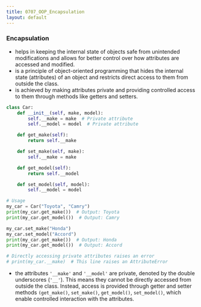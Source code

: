 ```yaml
---
title: 0707_OOP_Encapsulation
layout: default
---
```



### Encapsulation

- helps in keeping the internal state of objects safe from unintended modifications and allows for better control over how attributes are accessed and modified.
- is a principle of object-oriented programming that hides the internal state (attributes) of an object and restricts direct access to them from outside the class. 
- is achieved by making attributes private and providing controlled access to them through methods like getters and setters.

```python
class Car:
    def __init__(self, make, model):
        self.__make = make  # Private attribute
        self.__model = model  # Private attribute

    def get_make(self):
        return self.__make

    def set_make(self, make):
        self.__make = make

    def get_model(self):
        return self.__model

    def set_model(self, model):
        self.__model = model

# Usage
my_car = Car("Toyota", "Camry")
print(my_car.get_make())  # Output: Toyota
print(my_car.get_model())  # Output: Camry

my_car.set_make("Honda")
my_car.set_model("Accord")
print(my_car.get_make())  # Output: Honda
print(my_car.get_model())  # Output: Accord

# Directly accessing private attributes raises an error
# print(my_car.__make)  # This line raises an AttributeError
```

- the attributes `'__make'` and `'__model'` are private, denoted by the double underscores (`'__'`). This means they cannot be directly accessed from outside the class. Instead, access is provided through getter and setter methods `(get_make()`, `set_make()`, `get_model()`, `set_model()`, which enable controlled interaction with the attributes.

